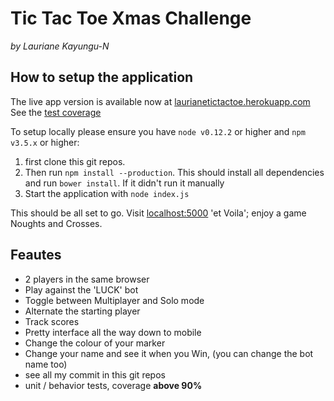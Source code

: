 # Tic Tac Toe Xmas Challenge
*by Lauriane Kayungu-N*

## How to setup the application
The live app version is available now at [laurianetictactoe.herokuapp.com](http://laurianetictactoe.herokuapp.com)
See the [test coverage](http://laurianetictactoe.herokuapp.com/coverage)

To setup locally please ensure you have `node v0.12.2` or higher and `npm v3.5.x` or higher:

1. first clone this git repos.
2. Then run `npm install --production`. This should install all dependencies and run `bower install`. If it didn't run it manually
3. Start the application with `node index.js`

This should be all set to go. 
Visit [localhost:5000](http://localhost:5000) 'et Voila'; enjoy a game Noughts and Crosses.

## Feautes
- 2 players in the same browser
- Play against the 'LUCK' bot
- Toggle between Multiplayer and Solo mode
- Alternate the starting player
- Track scores
- Pretty interface all the way down to mobile
- Change the colour of your marker
- Change your name and see it when you Win, (you can change the bot name too)
- see all my commit in this git repos 
- unit / behavior tests, coverage **above 90%**